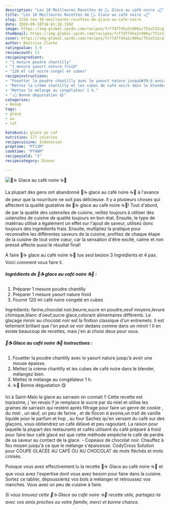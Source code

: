 ```yaml
---
description: "Les 10 Meilleures Recettes de 🍦☕ Glace au café noire ☕🍦"
title: "Les 10 Meilleures Recettes de 🍦☕ Glace au café noire ☕🍦"
slug: 1334-les-10-meilleures-recettes-de-glace-au-cafe-noire
date: 2020-09-18T16:41:28.159Z
image: https://img-global.cpcdn.com/recipes/fcf7d7f45a2c906a/751x532cq70/🍦☕-glace-au-cafe-noire-☕🍦-photo-principale-de-la-recette.jpg
thumbnail: https://img-global.cpcdn.com/recipes/fcf7d7f45a2c906a/751x532cq70/🍦☕-glace-au-cafe-noire-☕🍦-photo-principale-de-la-recette.jpg
cover: https://img-global.cpcdn.com/recipes/fcf7d7f45a2c906a/751x532cq70/🍦☕-glace-au-cafe-noire-☕🍦-photo-principale-de-la-recette.jpg
author: Beatrice Clarke
ratingvalue: 3.9
reviewcount: 13
recipeingredient:
- "1 mesure poudre chantilly"
- "1 mesure yaourt nature froid"
- "120 ml caf noire congel en cubes"
recipeinstructions:
- "Fouetter la poudre chantilly avec le yaourt nature jusqu&#39;à avoir une mouse épaisse."
- "Mettez la crème chantilly et les cubes de café noire dans le blender, mélangez bien."
- "Mettez le mélange au congélateur 1 h."
- "☕🍦 Bonne dégustation 😋"
categories:
- Resep
tags:
- glace
- au
- caf

katakunci: glace au caf 
nutrition: 177 calories
recipecuisine: Indonesian
preptime: "PT13M"
cooktime: "PT40M"
recipeyield: "3"
recipecategory: Dinner

---
```



![🍦☕ Glace au café noire ☕🍦](https://img-global.cpcdn.com/recipes/fcf7d7f45a2c906a/751x532cq70/🍦☕-glace-au-cafe-noire-☕🍦-photo-principale-de-la-recette.jpg)

La plupart des gens ont abandonné 🍦☕ glace au café noire ☕🍦 à l'avance de peur que la nourriture ne soit pas délicieuse. Il y a plusieurs choses qui affectent la qualité gustative de 🍦☕ glace au café noire ☕🍦! Tout d'abord, de par la qualité des ustensiles de cuisine, veillez toujours à utiliser des ustensiles de cuisine de qualité toujours en bon état. Ensuite, le type de matériau utilisé a également un effet sur l'ajout de saveur, utilisez donc toujours des ingrédients frais. Ensuite, multipliez la pratique pour reconnaître les différentes saveurs de la cuisine, profitez de chaque étape de la cuisine de tout votre cœur, car la sensation d'être excité, calme et non pressé affecte aussi le résultat final!

<!--inarticleads1-->

À faire 🍦☕ glace au café noire ☕🍦 tue seul besion 3 Ingrédients et 4 pas. Voici comment vous faire il.

##### Ingrédients de 🍦☕ glace au café noire ☕🍦 :

1. Préparer 1 mesure poudre chantilly
1. Préparer 1 mesure yaourt nature froid
1. Fournir 120 ml café noire congelé en cubes


Ingrédients: farine,chocolat noir,beurre,sucre en poudre,oeuf moyens,levure chimique,blanc d&#39;oeuf,sucre glace,colorant alimentaires différents. Le glaçage miroir au chocolat noir est la finition classique d&#39;un entremets. Il est tellement brillant que l&#39;on peut se voir dedans comme dans un miroir ! Il en existe beaucoup de recettes, mais j&#39;en ai choisi deux pour vous. 

<!--inarticleads2-->

##### 🍦☕ Glace au café noire ☕🍦 instructions :

1. Fouetter la poudre chantilly avec le yaourt nature jusqu&#39;à avoir une mouse épaisse.
1. Mettez la crème chantilly et les cubes de café noire dans le blender, mélangez bien.
1. Mettez le mélange au congélateur 1 h.
1. ☕🍦 Bonne dégustation 😋


Ici à Saint-Malo la glace au sarrasin on connait !! Cette recette est topissime, j &#39;en revais !! je remplace le sucre par du miel et utilise les graines de sarrasin qui restent après filtrage pour faire un genre de cookie , du miel , un œuf, un peu de farine , et de flocon d avoine,un trait de vanille liquide pour le parfum et hop , au four Sachez qu&#39;en versant du café sur des glaçons, vous obtiendrez un café délavé et peu ragoutant. La raison pour laquelle la plupart des restaurants et cafés utilisent du café préparé à froid pour faire leur café glacé est que cette méthode empêche le café de perdre de sa saveur au contact de la glace. - Copeaux de chocolat noir. Chauffez à feu moyen jusqu&#39;à ce que le mélange s&#39;épaississe. CodyCross Solution pour COUPE GLACÉE AU CAFÉ OU AU CHOCOLAT de mots fléchés et mots croisés. 

<!--inarticleads1-->

<p>
Puisque vous avez effectivement lu la recette 🍦☕ Glace au café noire ☕🍦 et que vous avez l'expertise dont vous avez besoin pour faire dans la cuisine. Sortez ce tablier, dépoussiérez vos bols à mélanger et retroussez vos manches. Vous avez un peu de cuisine à faire.
</p>

<p>
<i>Si vous trouvez cette 🍦☕ Glace au café noire ☕🍦 recette utile, partagez-la avec vos amis proches ou votre famille, merci et bonne chance.</i>
</p>
